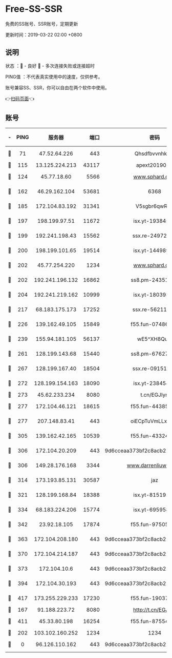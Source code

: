 # Free-SS-SSR

免费的SS账号、SSR账号，定期更新

更新时间：2019-03-22 02:00 +0800

## 说明

状态     ：🙂 - 良好 🙁 - 多次连接失败或连接超时

PING值   ：不代表真实使用中的速度，仅供参考。

账号兼容SS、SSR，你可以自由在两个软件中使用。

👉[扫码页面](https://liesauer.github.io/Free-SS-SSR/)👈

## 账号

|-|PING|服务器|端口|密码|加密方式|区域|
|:----:|:----:|:-----:|-----:|:----:|:----:|:----:|
|🙂|71|47.52.64.226|443|Qhsdfbvvnhkm1|aes-256-cfb|HK|
|🙂|115|13.125.224.213|43117|apext2019005|chacha20|KR|
|🙂|124|45.77.18.60|5566|www.sphard.com|aes-256-cfb|JP|
|🙂|162|46.29.162.104|53681|6368|aes-256-ctr|RU|
|🙂|185|172.104.83.192|31341|V5sgbr6qwRg1|aes-256-cfb|JP|
|🙂|197|198.199.97.51|11672|isx.yt-19384515|aes-256-cfb|US|
|🙂|199|192.241.198.43|15562|ssx.re-24972018|aes-256-cfb|US|
|🙂|200|198.199.101.65|19514|isx.yt-14498993|aes-256-cfb|US|
|🙂|202|45.77.254.220|1234|www.sphard.com|aes-256-cfb|SG|
|🙂|202|192.241.196.132|16862|ss8.pm-24351736|aes-256-cfb|US|
|🙂|204|192.241.219.162|10999|isx.yt-18039327|aes-256-cfb|US|
|🙂|217|68.183.175.173|17252|ssx.re-56211107|aes-256-cfb|US|
|🙂|226|139.162.49.105|15849|f55.fun-07486804|aes-256-cfb|SG|
|🙂|239|155.94.181.105|56137|wE5^XH8Quw|aes-256-cfb|US|
|🙂|261|128.199.143.68|15440|ss8.pm-67627124|aes-256-cfb|SG|
|🙂|267|128.199.167.40|18504|ssx.re-09151309|aes-256-cfb|SG|
|🙂|272|128.199.154.163|18090|isx.yt-23845472|aes-256-cfb|SG|
|🙂|273|45.62.233.234|8080|t.cn/EGJIyrl|rc4-md5|CA|
|🙂|277|172.104.46.121|18615|f55.fun-44385578|aes-256-cfb|SG|
|🙂|277|207.148.83.41|443|oiECpTuVmLLxk4Ts|aes-256-cfb|AU|
|🙂|305|139.162.42.165|10539|f55.fun-43324976|aes-256-cfb|SG|
|🙂|306|172.104.20.209|443|9d6cceaa373bf2c8acb22e60b6a58be6|aes-256-cfb|US|
|🙂|306|149.28.176.168|3344|www.darrenliuwei.com|aes-256-cfb|AU|
|🙂|314|173.193.85.131|30587|jaz|aes-256-cfb|US|
|🙂|321|128.199.168.84|18388|isx.yt-81519185|aes-256-cfb|SG|
|🙂|334|68.183.224.206|15774|isx.yt-69595810|aes-256-cfb|SG|
|🙂|342|23.92.18.105|17874|f55.fun-97505102|aes-256-cfb|US|
|🙂|363|172.104.208.180|443|9d6cceaa373bf2c8acb22e60b6a58be6|aes-256-cfb|US|
|🙂|370|172.104.214.187|443|9d6cceaa373bf2c8acb22e60b6a58be6|aes-256-cfb|US|
|🙂|373|172.104.10.6|443|9d6cceaa373bf2c8acb22e60b6a58be6|aes-256-cfb|US|
|🙂|394|172.104.30.193|443|9d6cceaa373bf2c8acb22e60b6a58be6|aes-256-cfb|US|
|🙂|417|173.255.229.233|17230|f55.fun-19037951|aes-256-cfb|US|
|🙂|167|91.188.223.72|8080|http://t.cn/EGJIyrl|rc4-md5|RU|
|🙂|411|45.33.80.198|16254|f55.fun-87554546|aes-256-cfb|US|
|🙁|202|103.102.160.252|1234|1234|rc4-md5|JP|
|🙁|0|96.126.110.162|443|9d6cceaa373bf2c8acb22e60b6a58be6|aes-256-cfb|US|
